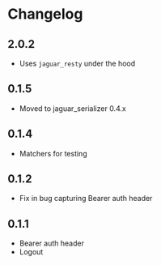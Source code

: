 # Changelog

## 2.0.2

+ Uses `jaguar_resty` under the hood

## 0.1.5

- Moved to jaguar_serializer 0.4.x

## 0.1.4

- Matchers for testing

## 0.1.2

- Fix in bug capturing Bearer auth header

## 0.1.1

- Bearer auth header
- Logout

